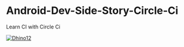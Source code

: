 # Android-Dev-Side-Story-Circle-Ci
Learn CI with Circle Ci

[![Dhino12](https://circleci.com/gh/Dhino12/Android-Dev-Side-Story-1.svg?style=shield)](https://app.circleci.com/pipelines/github/Dhino12/Android-Dev-Side-Story-1)
